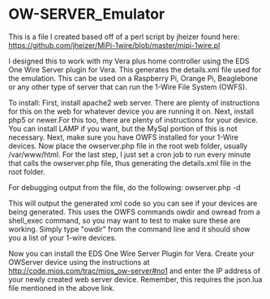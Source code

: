 # OW-SERVER_Emulator

This is a file I created based off of a perl script by jheizer found here:
https://github.com/jheizer/MiPi-1wire/blob/master/mipi-1wire.pl

I designed this to work with my Vera plus home controller using the EDS One Wire Server
plugin for Vera.  This generates the details.xml file used for the emulation.  This can be used on a Raspberry Pi, Orange Pi, Beaglebone or any other type of server that can 
run the 1-Wire File System (OWFS).

To install:
First, install apache2 web server.  There are plenty of instructions for this on the web
for whatever device you are running it on.  Next, install php5 or newer.For this too, 
there are plenty of instructions for your device.  You can install LAMP if you want, but 
the MySql portion of this is not necessary.  Next, make sure you have OWFS installed for 
your 1-Wire devices.  Now place the owserver.php file in the root web folder, usually 
/var/www/html.  For the last step, I just set a cron job to run every minute that calls 
the owserver.php file, thus generating the details.xml file in the root folder.

For debugging output from the file, do the following:
owserver.php -d

This will output the generated xml code so you can see if your devices are being generated.
This uses the OWFS commands owdir and owread from a shell_exec command, so you may want to
test to make sure these are working.  Simply type "owdir" from the command line and it 
should show you a list of your 1-wire devices.

Now you can install the EDS One Wire Server Plugin for Vera.  Create your OWServer device 
using the instructions at http://code.mios.com/trac/mios_ow-server#no1 and enter the IP 
address of your newly created web server device.  Remember, this requires the json.lua file
mentioned in the above link.

